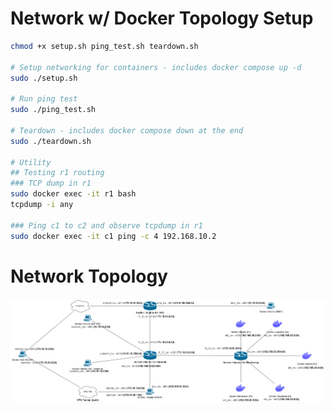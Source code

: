 # Network w/ Docker Topology Setup
```bash
chmod +x setup.sh ping_test.sh teardown.sh

# Setup networking for containers - includes docker compose up -d
sudo ./setup.sh

# Run ping test
sudo ./ping_test.sh

# Teardown - includes docker compose down at the end
sudo ./teardown.sh

# Utility
## Testing r1 routing
### TCP dump in r1
sudo docker exec -it r1 bash
tcpdump -i any

### Ping c1 to c2 and observe tcpdump in r1
sudo docker exec -it c1 ping -c 4 192.168.10.2
```

# Network Topology
![](./topology.png)